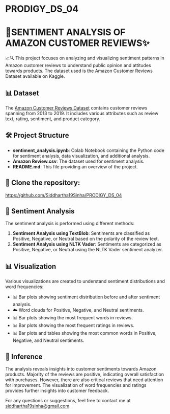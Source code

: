 # PRODIGY_DS_04
# 🌟SENTIMENT ANALYSIS OF AMAZON CUSTOMER REVIEWS✨ 

📈🔍 This project focuses on analyzing and visualizing sentiment patterns in Amazon customer reviews to understand public opinion and attitudes towards products. The dataset used is the Amazon Customer Reviews Dataset available on Kaggle.

## 📊 Dataset

The [Amazon Customer Reviews Dataset](https://www.kaggle.com/datasets/thedevastator/amazon-customer-reviews-with-2013-2019-sentiment) contains customer reviews spanning from 2013 to 2019. It includes various attributes such as review text, rating, sentiment, and product category.

## 🛠️ Project Structure

- **sentiment_analysis.ipynb**: Colab Notebook containing the Python code for sentiment analysis, data visualization, and additional analysis.
- **Amazon Review.csv**: The dataset used for sentiment analysis.
- **README.md**: This file providing an overview of the project.
  
## 🚀 Clone the repository:
https://github.com/Siddhartha19Sinha/PRODIGY_DS_04

## 💬 Sentiment Analysis

The sentiment analysis is performed using different methods:

1. **Sentiment Analysis using TextBlob**: Sentiments are classified as Positive, Negative, or Neutral based on the polarity of the review text.
2. **Sentiment Analysis using NLTK Vader**: Sentiments are categorized as Positive, Negative, or Neutral using the NLTK Vader sentiment analyzer.

## 📊 Visualization

Various visualizations are created to understand sentiment distributions and word frequencies:

- 📊 Bar plots showing sentiment distribution before and after sentiment analysis.
- ☁️ Word clouds for Positive, Negative, and Neutral sentiments.
- 📊 Bar plots showing the most frequent words in reviews.
- 📊 Bar plots showing the most frequent ratings in reviews.
- 📊 Bar plots and tables showing the most common words in Positive, Negative, and Neutral sentiments.

## 🧠 Inference

The analysis reveals insights into customer sentiments towards Amazon products. Majority of the reviews are positive, indicating overall satisfaction with purchases. However, there are also critical reviews that need attention for improvement. The visualization of word frequencies and ratings provides further insights into customer feedback.

For any questions or suggestions, feel free to contact me at [siddhartha19sinha@gmail.com](mailto:siddhartha19sinha@gmail.com).
